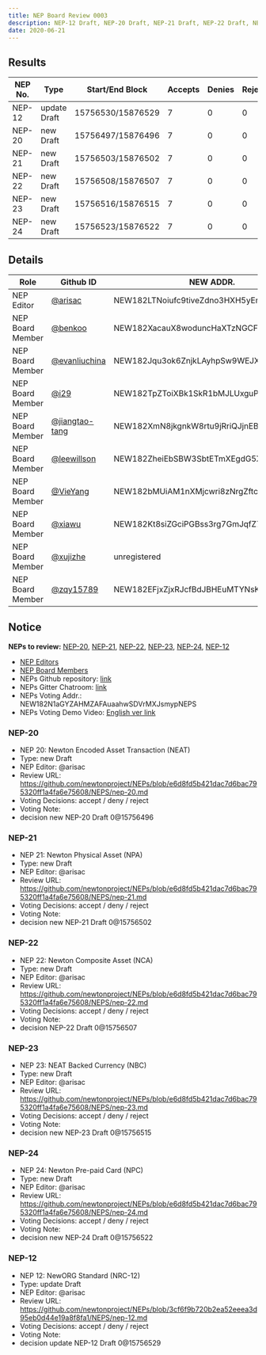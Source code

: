 ```yaml
---
title: NEP Board Review 0003
description: NEP-12 Draft, NEP-20 Draft, NEP-21 Draft, NEP-22 Draft, NEP-23 Draft, NEP-24 Draft
date: 2020-06-21
---
```


## Results

| NEP No. | Type         | Start/End Block   | Accepts | Denies | Rejects | Result |
| ------- | ------------ | ----------------- | ------- | ------ | ------- | ------ |
| NEP-12  | update Draft | 15756530/15876529 | 7       | 0      | 0       | Accept |
| NEP-20  | new Draft    | 15756497/15876496 | 7       | 0      | 0       | Accept |
| NEP-21  | new Draft    | 15756503/15876502 | 7       | 0      | 0       | Accept |
| NEP-22  | new Draft    | 15756508/15876507 | 7       | 0      | 0       | Accept |
| NEP-23  | new Draft    | 15756516/15876515 | 7       | 0      | 0       | Accept |
| NEP-24  | new Draft    | 15756523/15876522 | 7       | 0      | 0       | Accept |

## Details

| Role             | Github ID                                          | NEW ADDR.                               | NEP-12                                                                                                                               | NEP-20                                                                                                                            | NEP-21                                                                                                                            | NEP-22                                                                                                                            | NEP-23                                                                                                                            | NEP-24                                                                                                                            |
| ---------------- | -------------------------------------------------- | --------------------------------------- | ------------------------------------------------------------------------------------------------------------------------------------ | --------------------------------------------------------------------------------------------------------------------------------- | --------------------------------------------------------------------------------------------------------------------------------- | --------------------------------------------------------------------------------------------------------------------------------- | --------------------------------------------------------------------------------------------------------------------------------- | --------------------------------------------------------------------------------------------------------------------------------- |
| NEP Editor       | [@arisac](https://github.com/arisac)               | NEW182LTNoiufc9tiveZdno3HXH5yEmUURKUiac | update Draft [NewExplorer](https://explorer.newtonproject.org/tx/0xc6560fbaa537f3903d369b8e9e094e92ffd6c6318a633ba2f9966667e36057f3) | new Draft [NewExplorer](https://explorer.newtonproject.org/tx/0x180855f091f9abe07136f27b64cd5715d29a8ff67f07b00f33cbccf4b2cbbb60) | new Draft [NewExplorer](https://explorer.newtonproject.org/tx/0x640b156e96ccb9b777fd7b20bef3086c1c2389cb19c36ead2651a9497b2034e5) | new Draft [NewExplorer](https://explorer.newtonproject.org/tx/0x120c00b13abc8c0b2bfb9c5e91dc61f7f70595567ea6e475c8ee265a4b024250) | new Draft [NewExplorer](https://explorer.newtonproject.org/tx/0xc38c10bd70381368143f8965b0371d8872b2c9cd1b2db8fe5ccc7833ed0b75f2) | new Draft [NewExplorer](https://explorer.newtonproject.org/tx/0x7fd10c1e94100efab283c35722cc40bb012702930ed52c8ce1c24a66cabf696b) |
| NEP Board Member | [@benkoo](https://github.com/benkoo)               | NEW182XacauX8woduncHaXTzNGCFnk7B15z34hi | Accept [NewExplorer](https://explorer.newtonproject.org/tx/0xb49828fbb0de73a1ace8aaa6d96e805c6800f9da368dd65bf7b91b3e5d90da87)       | Accept [NewExplorer](https://explorer.newtonproject.org/tx/0xaff33f8b5430c70d4bf9d42bf0444554e5b1c4627e1af899af291c7483c8398e)    | Accept [NewExplorer](https://explorer.newtonproject.org/tx/0x97128736547c564a71773bd16c901c18550e327c93c5f84d224327f701f4e790)    | Accept [NewExplorer](https://explorer.newtonproject.org/tx/0x347b79811026313c6809f1ecfd8d7c496db199453bc131b9b7729cddc52c6deb)    | Accept [NewExplorer](https://explorer.newtonproject.org/tx/0x71454af88e289b3c7472bc6a9ed4c8dd450c0025a2c036d834e262d7b0249aac)    | Accept [NewExplorer](https://explorer.newtonproject.org/tx/0xd3f41a1844fe7af062ebcc1c4c63561b81178402bad377f4c0eca806a817c8d6)    |
| NEP Board Member | [@evanliuchina](https://github.com/evanliuchina)   | NEW182Jqu3ok6ZnjkLAyhpSw9WEJXhEwUYX4jLR | Accept [NewExplorer](https://explorer.newtonproject.org/tx/0x67aedb192476a31019adb03dabf3efa7ec41da09c8f325ba552c2a591a0b0419)       | Accept [NewExplorer](https://explorer.newtonproject.org/tx/0xe31a5161e27951cb22100ccbef46a55dc412b19e21aca8558e084cb6e70efa94)    | Accept [NewExplorer](https://explorer.newtonproject.org/tx/0x2ccc1b17a7b889734f68a23a6edb08988fd69cf3be7b8ec5edfca5d22d3c738a)    | Accept [NewExplorer](https://explorer.newtonproject.org/tx/0x8b5c76d4d5dc7706a575093df312220b28fd141e0bfc52553a60dca2998a0f41)    | Accept [NewExplorer](https://explorer.newtonproject.org/tx/0xd0bb44ba4fc07896984e5568e56579e67944c801a1c75d6eed70adea9cb71a17)    | Accept [NewExplorer](https://explorer.newtonproject.org/tx/0x18f626bfb6b696afddb5ce1a86ed011a9d79b4a5cbef396a3039c3ac03b306ea)    |
| NEP Board Member | [@i29](https://github.com/i29)                     | NEW182TpZToiXBk1SkR1bMJLUxguPxFsZciz123 | Accept [NewExplorer](https://explorer.newtonproject.org/tx/0xaa8f3f53b4314dc7b5e8b5ca41ea642c13eb2e42611168fe4378bfc520cf5776)       | Accept [NewExplorer](https://explorer.newtonproject.org/tx/0xb1da5722965b02c3669073fec1daa2e4bb5b562bdd5eed2d3c4277d9148c3936)    | Accept [NewExplorer](https://explorer.newtonproject.org/tx/0xdf1d621844979a1d6e13405df1fc221ff2b558bf784c2763a434240ec319e7a8)    | Accept [NewExplorer](https://explorer.newtonproject.org/tx/0x1eff9b91baf6ec510e46ca03a41ad4b6032025d0c3fc17e2a8b748b2b7a32909)    | Accept [NewExplorer](https://explorer.newtonproject.org/tx/0xd775d1a530d4ad9c6dd580e80a35fda9e3d76e8124a85acbb0a1bebcb0c24afc)    | Accept [NewExplorer](https://explorer.newtonproject.org/tx/0xaff584335657cd7661d7403274339a1d5b240a43ff63e1d69554e727c20b6030)    |
| NEP Board Member | [@jiangtao-tang](https://github.com/jiangtao-tang) | NEW182XmN8jkgnkW8rtu9jRriQJjnEBXSbZZuHJ | Accept [NewExplorer](https://explorer.newtonproject.org/tx/0xd0c08e305ee58947e4cd56129d400f1b8552b5474994e6c279515668d7e0aa82)       | Accept [NewExplorer](https://explorer.newtonproject.org/tx/0xca994f80c67c4dee3ccf6c85fc4fa2679ebf42f7dee82ffdcd56ec9bf3d99113)    | Accept [NewExplorer](https://explorer.newtonproject.org/tx/0xc30b3a689c66f18230a9e2cb22815312a45224153f7bb8b88efe229001cdd68d)    | Accept [NewExplorer](https://explorer.newtonproject.org/tx/0xb8cf6f00ea9a808b044832683d51a243546411efec091f35e8d02dc9fd616017)    | Accept [NewExplorer](https://explorer.newtonproject.org/tx/0xad6759f168194b09a1babe52733ef024e6c267fd5cc5053cb5e1233581536ad5)    | Accept [NewExplorer](https://explorer.newtonproject.org/tx/0x5219b334ad91262790734a4fb32bbd4d4486329246b14359289f681a20557372)    |
| NEP Board Member | [@leewillson](https://github.com/leewillson)       | NEW182ZheiEbSBW3SbtETmXEgdG5X9GvFuLRun2 | Accept [NewExplorer](https://explorer.newtonproject.org/tx/0x18a74713f946a892f9d636455710e8e0fbb87e496f47414eb5a776fc90b5ed78)       | Accept [NewExplorer](https://explorer.newtonproject.org/tx/0x16e86fe7202e6bd000743d61e42828275858c94fe28a8b441d27fbc1757d42b2)    | Accept [NewExplorer](https://explorer.newtonproject.org/tx/0xa5436fad3a1e438f612b1bca8dea53bea7e768abff25bbcadd7812f4073e6911)    | Accept [NewExplorer](https://explorer.newtonproject.org/tx/0x79ec516cad09162d33c4d082587ba984448d692ad91a28bf0dede53d04cfe2e4)    | Accept [NewExplorer](https://explorer.newtonproject.org/tx/0x76e2586afd61d0c9b070b71017e5f0ed4ce7ae3a612302241339e3ad4ad8787e)    | Accept [NewExplorer](https://explorer.newtonproject.org/tx/0x6816a6788b7f37ae136efcba2afc4d953037498189ce9dbdb45d52d1374a223b)    |
| NEP Board Member | [@VieYang](https://github.com/VieYang)             | NEW182bMUiAM1nXMjcwri8zNrgZftcnPJc1uVie | Accept [NewExplorer](https://explorer.newtonproject.org/tx/0x08b32bb9158711618e70bce928ca3be92abbeaa2ef716228f18fddbb74f8619e)       | Accept [NewExplorer](https://explorer.newtonproject.org/tx/0xb2dfba133125296e6d298e1617bbe56c7150c6a0a1ac4f7deef91a09f6ce40d2)    | Accept [NewExplorer](https://explorer.newtonproject.org/tx/0x56ed2239688e35500c3dc381508409fff751a84e19e4a2c3126d4fa69ed862f9)    | Accept [NewExplorer](https://explorer.newtonproject.org/tx/0xe2b20282a330ad0fe330ef8767982ef5710240634407bac92c47e515e410e641)    | Accept [NewExplorer](https://explorer.newtonproject.org/tx/0xd82e46b2260b38be9ee1737e8dab8db5d1f3a7950d89908ffc60a9bc4b37ed0a)    | Accept [NewExplorer](https://explorer.newtonproject.org/tx/0xe22890b0b5fb0fbb168f8acbf10a14d7677c47938795510af13cda337173d7d1)    |
| NEP Board Member | [@xiawu](https://github.com/xiawu)                 | NEW182Kt8siZGciPGBss3rg7GmJqfZ7CUafVUHH |                                                                                                                                      |                                                                                                                                   |                                                                                                                                   |                                                                                                                                   |                                                                                                                                   |                                                                                                                                   |
| NEP Board Member | [@xujizhe](https://github.com/xujizhe)             | unregistered                            |                                                                                                                                      |                                                                                                                                   |                                                                                                                                   |                                                                                                                                   |                                                                                                                                   |                                                                                                                                   |
| NEP Board Member | [@zqy15789](https://github.com/zqy15789)           | NEW182EFjxZjxRJcfBdJBHEuMTYNsK7RLTFeiiJ | Accept [NewExplorer](https://explorer.newtonproject.org/tx/0x0bdf869d5f56948b4cae590eb4ace321a47174eeeba4b0a1ca705c995011a2b8)       | Accept [NewExplorer](https://explorer.newtonproject.org/tx/0xafe304c44d23eadabcab56d3610fee271f89406f77ca5df124acda12d35a63db)    | Accept [NewExplorer](https://explorer.newtonproject.org/tx/0x7919f8935c40162bcce063e0fd0e444c461d364968b2bf49b6332ecf40f01d9b)    | Accept [NewExplorer](https://explorer.newtonproject.org/tx/0x0feecf12d60f62527ebb9facf2e757f8a534baa9b7028d9acbe78ff8500edbe5)    | Accept [NewExplorer](https://explorer.newtonproject.org/tx/0x8797983ed00dd06232670ed69224a21e6192b5ef4859edc2badab778ceca24ce)    | Accept [NewExplorer](https://explorer.newtonproject.org/tx/0xa4b6b38efba3b706d0e2c26b3d8f689bb8fc562484d5c7cbefde880524832353)    |

## Notice

**NEPs to review:** [NEP-20](#nep-20), [NEP-21](#nep-21), [NEP-22](#nep-22), [NEP-23](#nep-23), [NEP-24](#nep-24), [NEP-12](#nep-12)

- [NEP Editors](https://github.com/newtonproject/NEPs/wiki/NEP-Review-Process)
- [NEP Board Members](https://github.com/newtonproject/NEPs/wiki/NEP-Review-Process)
- NEPs Github repository: [link](https://github.com/newtonproject/NEPs)
- NEPs Gitter Chatroom: [link](https://gitter.im/newtonproject/NEPs)
- NEPs Voting Addr.: NEW182N1aGYZAHMZAFAuaahwSDVrMXJsmypNEPS
- NEPs Voting Demo Video: [English ver link](https://s3.ap-east-1.amazonaws.com/f.d.w.newton.bio/v/nep-voting-demo-01-en.mp4)

### NEP-20

- NEP 20: Newton Encoded Asset Transaction (NEAT)
- Type: new Draft
- NEP Editor: @arisac
- Review URL: https://github.com/newtonproject/NEPs/blob/e6d8fd5b421dac7d6bac795320ff1a4fa6e75608/NEPS/nep-20.md
- Voting Decisions: accept / deny / reject
- Voting Note:
- decision new NEP-20 Draft 0@15756496

### NEP-21

- NEP 21: Newton Physical Asset (NPA)
- Type: new Draft
- NEP Editor: @arisac
- Review URL: https://github.com/newtonproject/NEPs/blob/e6d8fd5b421dac7d6bac795320ff1a4fa6e75608/NEPS/nep-21.md
- Voting Decisions: accept / deny / reject
- Voting Note:
- decision new NEP-21 Draft 0@15756502

### NEP-22

- NEP 22: Newton Composite Asset (NCA)
- Type: new Draft
- NEP Editor: @arisac
- Review URL: https://github.com/newtonproject/NEPs/blob/e6d8fd5b421dac7d6bac795320ff1a4fa6e75608/NEPS/nep-22.md
- Voting Decisions: accept / deny / reject
- Voting Note:
- decision NEP-22 Draft 0@15756507

### NEP-23

- NEP 23: NEAT Backed Currency (NBC)
- Type: new Draft
- NEP Editor: @arisac
- Review URL: https://github.com/newtonproject/NEPs/blob/e6d8fd5b421dac7d6bac795320ff1a4fa6e75608/NEPS/nep-23.md
- Voting Decisions: accept / deny / reject
- Voting Note:
- decision new NEP-23 Draft 0@15756515

### NEP-24

- NEP 24: Newton Pre-paid Card (NPC)
- Type: new Draft
- NEP Editor: @arisac
- Review URL: https://github.com/newtonproject/NEPs/blob/e6d8fd5b421dac7d6bac795320ff1a4fa6e75608/NEPS/nep-24.md
- Voting Decisions: accept / deny / reject
- Voting Note:
- decision new NEP-24 Draft 0@15756522

### NEP-12

- NEP 12: NewORG Standard (NRC-12)
- Type: update Draft
- NEP Editor: @arisac
- Review URL: https://github.com/newtonproject/NEPs/blob/3cf6f9b720b2ea52eeea3d95eb0d44e19a8f8fa1/NEPS/nep-12.md
- Voting Decisions: accept / deny / reject
- Voting Note:
- decision update NEP-12 Draft 0@15756529
